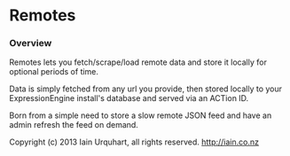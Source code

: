 # Remotes

### Overview

Remotes lets you fetch/scrape/load remote data and store it locally for optional periods of time.

Data is simply fetched from any url you provide, then stored locally to your ExpressionEngine install's database and served via an ACTion ID.

Born from a simple need to store a slow remote JSON feed and have an admin refresh the feed on demand.

Copyright (c) 2013 Iain Urquhart, all rights reserved.
http://iain.co.nz